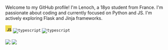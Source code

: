 Welcome to my GitHub profile! I'm Lenoch, a 18yo student from France. I'm passionate about coding and currently focused on Python and JS. I'm actively exploring Flask and Jinja frameworks.

<code><img height="20" alt="javascript" src="https://raw.githubusercontent.com/github/explore/80688e429a7d4ef2fca1e82350fe8e3517d3494d/topics/javascript/javascript.png"></code>
<code><img height="20" alt="typescript" src="https://www.pngkit.com/png/full/70-701749_this-free-icons-png-design-of-python-language.png"></code>
<code><img height="20" alt="typescript" src="https://cdn.icon-icons.com/icons2/2699/PNG/512/pocoo_jinja_logo_icon_169846.png"></code> <br><br>
<img align="center" src="https://github-readme-stats.vercel.app/api?username=gogolum&show_icons=true&theme=tokyonight&hide_border=true" />
<img align="center" src="https://github-readme-stats.vercel.app/api/top-langs/?username=gogolum&layout=compact&theme=tokyonight&hide_border=true" />
